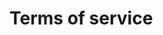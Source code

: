 # Terms of service

<!--
Premium SLA:
15p credit per 1h of **unscheduled** downtime **after** the first 15m, up to a max of 150p/mo.
-->

<!-- TODO: update sell.app terms -->
